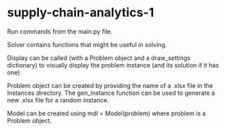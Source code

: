 # supply-chain-analytics-1
Run commands from the main.py file.

Solver contains functions that might be useful in solving.

Display can be called (with a Problem object and a draw_settings dictionary) to visually display the problem instance (and its solution if it has one)

Problem object can be created by providing the name of a .xlsx file in the Instances directory. The gen_instance function can be used to generate a new .xlsx file for a random instance.

Model can be created using mdl = Model(problem) where problem is a Problem object.
